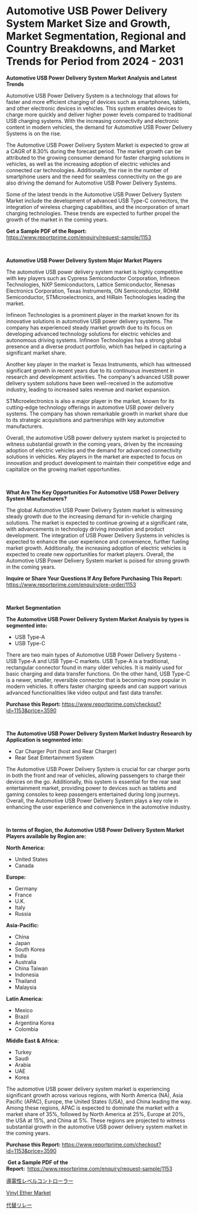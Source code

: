 <p><h1>Automotive USB Power Delivery System Market Size and Growth, Market Segmentation, Regional and Country Breakdowns, and Market Trends for Period from 2024 -  2031</h1></p><p><strong>Automotive USB Power Delivery System Market Analysis and Latest Trends</strong></p>
<p><p>Automotive USB Power Delivery System is a technology that allows for faster and more efficient charging of devices such as smartphones, tablets, and other electronic devices in vehicles. This system enables devices to charge more quickly and deliver higher power levels compared to traditional USB charging systems. With the increasing connectivity and electronic content in modern vehicles, the demand for Automotive USB Power Delivery Systems is on the rise.</p><p>The Automotive USB Power Delivery System Market is expected to grow at a CAGR of 8.30% during the forecast period. The market growth can be attributed to the growing consumer demand for faster charging solutions in vehicles, as well as the increasing adoption of electric vehicles and connected car technologies. Additionally, the rise in the number of smartphone users and the need for seamless connectivity on the go are also driving the demand for Automotive USB Power Delivery Systems.</p><p>Some of the latest trends in the Automotive USB Power Delivery System Market include the development of advanced USB Type-C connectors, the integration of wireless charging capabilities, and the incorporation of smart charging technologies. These trends are expected to further propel the growth of the market in the coming years.</p></p>
<p><strong>Get a Sample PDF of the Report:&nbsp;</strong> <a href="https://www.reportprime.com/enquiry/request-sample/1153">https://www.reportprime.com/enquiry/request-sample/1153</a></p>
<p>&nbsp;</p>
<p><strong>Automotive USB Power Delivery System Major Market Players</strong></p>
<p><p>The automotive USB power delivery system market is highly competitive with key players such as Cypress Semiconductor Corporation, Infineon Technologies, NXP Semiconductors, Lattice Semiconductor, Renesas Electronics Corporation, Texas Instruments, ON Semiconductor, ROHM Semiconductor, STMicroelectronics, and HiRain Technologies leading the market.</p><p>Infineon Technologies is a prominent player in the market known for its innovative solutions in automotive USB power delivery systems. The company has experienced steady market growth due to its focus on developing advanced technology solutions for electric vehicles and autonomous driving systems. Infineon Technologies has a strong global presence and a diverse product portfolio, which has helped in capturing a significant market share.</p><p>Another key player in the market is Texas Instruments, which has witnessed significant growth in recent years due to its continuous investment in research and development activities. The company's advanced USB power delivery system solutions have been well-received in the automotive industry, leading to increased sales revenue and market expansion.</p><p>STMicroelectronics is also a major player in the market, known for its cutting-edge technology offerings in automotive USB power delivery systems. The company has shown remarkable growth in market share due to its strategic acquisitions and partnerships with key automotive manufacturers.</p><p>Overall, the automotive USB power delivery system market is projected to witness substantial growth in the coming years, driven by the increasing adoption of electric vehicles and the demand for advanced connectivity solutions in vehicles. Key players in the market are expected to focus on innovation and product development to maintain their competitive edge and capitalize on the growing market opportunities.</p></p>
<p>&nbsp;</p>
<p><strong>What Are The Key Opportunities For Automotive USB Power Delivery System Manufacturers?</strong></p>
<p><p>The global Automotive USB Power Delivery System market is witnessing steady growth due to the increasing demand for in-vehicle charging solutions. The market is expected to continue growing at a significant rate, with advancements in technology driving innovation and product development. The integration of USB Power Delivery Systems in vehicles is expected to enhance the user experience and convenience, further fueling market growth. Additionally, the increasing adoption of electric vehicles is expected to create new opportunities for market players. Overall, the Automotive USB Power Delivery System market is poised for strong growth in the coming years.</p></p>
<p><strong>Inquire or Share Your Questions If Any Before Purchasing This Report:</strong> <a href="https://www.reportprime.com/enquiry/pre-order/1153">https://www.reportprime.com/enquiry/pre-order/1153</a></p>
<p>&nbsp;</p>
<p><strong>Market Segmentation</strong></p>
<p><strong>The Automotive USB Power Delivery System Market Analysis by types is segmented into:</strong></p>
<p><ul><li>USB Type-A</li><li>USB Type-C</li></ul></p>
<p><p>There are two main types of Automotive USB Power Delivery Systems - USB Type-A and USB Type-C markets. USB Type-A is a traditional, rectangular connector found in many older vehicles. It is mainly used for basic charging and data transfer functions. On the other hand, USB Type-C is a newer, smaller, reversible connector that is becoming more popular in modern vehicles. It offers faster charging speeds and can support various advanced functionalities like video output and fast data transfer.</p></p>
<p><strong>Purchase this Report:&nbsp;</strong><a href="https://www.reportprime.com/checkout?id=1153&price=3590">https://www.reportprime.com/checkout?id=1153&price=3590</a></p>
<p>&nbsp;</p>
<p><strong>The Automotive USB Power Delivery System Market Industry Research by Application is segmented into:</strong></p>
<p><ul><li>Car Charger Port (host and Rear Charger)</li><li>Rear Seat Entertainment System</li></ul></p>
<p><p>The Automotive USB Power Delivery System is crucial for car charger ports in both the front and rear of vehicles, allowing passengers to charge their devices on the go. Additionally, this system is essential for the rear seat entertainment market, providing power to devices such as tablets and gaming consoles to keep passengers entertained during long journeys. Overall, the Automotive USB Power Delivery System plays a key role in enhancing the user experience and convenience in the automotive industry.</p></p>
<p>&nbsp;</p>
<p><strong>In terms of Region, the Automotive USB Power Delivery System Market Players available by Region are:</strong></p>
<p>
    <p> <strong> North America: </strong>
        <ul>
            <li>United States</li>
            <li>Canada</li>
        </ul>
        </p> 
    <p> <strong> Europe: </strong>
        <ul>
            <li>Germany</li>
            <li>France</li>
            <li>U.K.</li>
            <li>Italy</li>
            <li>Russia</li>
        </ul>
        </p> 
    <p> <strong> Asia-Pacific: </strong>
        <ul>
            <li>China</li>
            <li>Japan</li>
            <li>South Korea</li>
            <li>India</li>
            <li>Australia</li>
            <li>China Taiwan</li>
            <li>Indonesia</li>
            <li>Thailand</li>
            <li>Malaysia</li>
        </ul>
        </p> 
    <p> <strong> Latin America: </strong>
        <ul>
            <li>Mexico</li>
            <li>Brazil</li>
            <li>Argentina Korea</li>
            <li>Colombia</li>
        </ul>
        </p> 
    <p> <strong> Middle East & Africa: </strong>
        <ul>
            <li>Turkey</li>
            <li>Saudi</li>
            <li>Arabia</li>
            <li>UAE</li>
            <li>Korea</li>
        </ul>
    </p>
    </p>
<p><p>The automotive USB power delivery system market is experiencing significant growth across various regions, with North America (NA), Asia Pacific (APAC), Europe, the United States (USA), and China leading the way. Among these regions, APAC is expected to dominate the market with a market share of 35%, followed by North America at 25%, Europe at 20%, the USA at 15%, and China at 5%. These regions are projected to witness substantial growth in the automotive USB power delivery system market in the coming years.</p></p>
<p><strong>Purchase this Report: </strong><a href="https://www.reportprime.com/checkout?id=1153&price=3590">https://www.reportprime.com/checkout?id=1153&price=3590</a></p>
<p>&nbsp;<strong>Get a Sample PDF of the Report:&nbsp;&nbsp;</strong><a href="https://www.reportprime.com/enquiry/request-sample/1153">https://www.reportprime.com/enquiry/request-sample/1153</a></p>
<p><strong></strong></p>
<p><p><a href="https://github.com/schmahlson/Market-Research-Report-List-1/blob/main/26809118944.md">導電性レベルコントローラー</a></p><p><a href="https://gentle-editor-9db.notion.site/Vinyl-Ether-Market-Analysis-Examines-its-Scope-on-Growth-Opportunities-and-Forecasted-Trends-Spanni-da0a1afc1f8444568aa2dc5df89229e8">Vinyl Ether Market</a></p><p><a href="https://github.com/mohamedbakry57/Market-Research-Report-List-3/blob/main/55314838945.md">代替リレー</a></p></p>